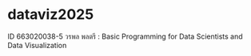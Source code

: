 # dataviz2025
ID 663020038-5 วรพล พลตรี : Basic Programming for Data Scientists and Data Visualization

